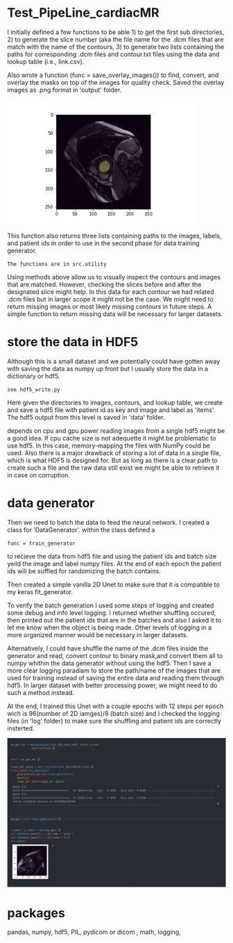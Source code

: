 # Test_PipeLine_cardiacMR

I initially defined a few functions to be able 1) to get the first sub directories, 2) to generate the slice number (aka the file name for the .dcm files that are match with the name of the contours, 3) to generate two lists containing the paths for corresponding .dcm files and contour.txt files using the data and lookup table (i.e., link.csv). 

Also wrote a function (func = save_overlay_images()) to find, convert, and overlay the masks on top of the images for quality check. Saved the overlay images as .png format in 'output' folder. 

![alt text](https://github.com/naeimbah/Test_PipeLine_cardiacMR/blob/master/output/overlay_SC-HF-I-1_68.png)


This function also returns three lists containing paths to the images, labels, and patient ids in order to use in the second phase for data training generator. 

    The functions are in src.utility


Using methods above allow us to visually inspect the contours and images that are matched. However, checking the slices before and after the designated slice might help. In this data for each contour we had related .dcm files but in larger scope it might not be the case. We might need to return missing images or most likely missing contours in future steps. A simple function to return missing data will be necessary for larger datasets. 

# store the data in HDF5

Although this is a small dataset and we potentially could have gotten away with saving the data as numpy up front but I usually store the data in a dictionary or hdf5. 

    see hdf5_write.py 

Here given the directories to images, contours, and lookup table, we create and save a hdf5 file with patient id as key and image and label as 'items'. The hdf5 output from this level is saved in 'data' folder.

depends on cpu and gpu power reading images from a single hdf5 might be a good idea. If cpu cache size is not adequette it might be problematic to use hdf5. In this case, memory-mapping the files with NumPy could be used. Also there is a major drawback of storing a lot of data in a single file, which is what HDF5 is designed for. But as long as there is a clear path to create such a file and the raw data still exist we might be able to retrieve it in case on corruption. 

# data generator

Then we need to batch the data to feed the neural network. I created a class for 'DataGenerator'. within the class defined a

    func = train_generator
    
to recieve the data from hdf5 file and using the patient ids and batch size yeild the image and label numpy files. At the end of each epoch the patient ids will be suffled for randomizing the batch contains. 

Then created a simple vanilla 2D Unet to make sure that it is compatible to my keras fit_generator. 

To verify the batch generation I used some steps of logging and created some debug and info level logging. I returned whether shuffling occured, then printed out the patient ids that are in the batches and also I asked it to let me know when the object is being made. Other levels of logging in a more organized manner would be necessary in larger datasets. 

Alternatively, I could have shuffle the name of the .dcm files inside the generator and read, convert contour to binary mask,and convert them all to numpy whithin the data generator without using the hdf5. Then I save a more clear logging paradiam to  store the path/name of the images that are used for training instead of saving the entire data and reading them through hdf5. In larger dataset with better processing power, we might need to do such a method instead.  

At the end, I trained this Unet with a couple epochs with 12 steps per epoch wich is 96(number of 2D iamges)/8 (batch size) and I checked the logging files (in 'log' folder) to make sure the shuffling and patient ids are correctly insterted. 

![alt text](https://github.com/naeimbah/Test_PipeLine_cardiacMR/blob/master/output/Picture1.png)


# packages 

pandas,
numpy,
hdf5,
PIL,
pydicom or dicom ,
math,
logging,
